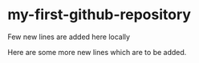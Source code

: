 # my-first-github-repository

Few new lines are added here locally

Here are some more new lines which are to be added.

